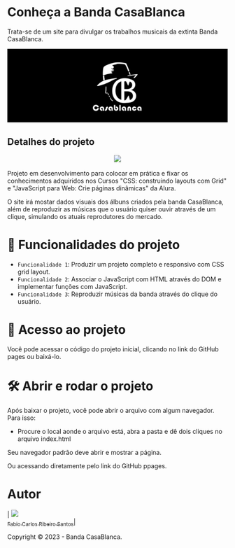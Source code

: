 # Conheça a Banda CasaBlanca

Trata-se de um site para divulgar os trabalhos musicais da extinta Banda CasaBlanca.


![](https://github.com/facarlos90/banda-casablanca/blob/main/capa-projeto.png)

## Detalhes do projeto

<p align="center">
<img src="http://img.shields.io/static/v1?label=STATUS&message=EM%20DESENVOLVIMENTO&color=GREEN&style=for-the-badge"/>
</p>

Projeto em desenvolvimento para colocar em prática e fixar os conhecimentos adquiridos nos Cursos "CSS: construindo layouts com Grid" e "JavaScript para Web: Crie páginas dinâmicas" da Alura. 

O site irá mostar dados visuais dos álbuns criados pela banda CasaBlanca, além de reproduzir as músicas que o usuário quiser ouvir através de um clique, simulando os atuais reprodutores do mercado.

# :hammer: Funcionalidades do projeto

- `Funcionalidade 1`: Produzir um projeto completo e responsivo com CSS grid layout.
- `Funcionalidade 2`: Associar o JavaScript com HTML através do DOM e implementar funções com JavaScript.
- `Funcionalidade 3`: Reproduzir músicas da banda através do clique do usuário.

# 📁 Acesso ao projeto

Você pode acessar o código do projeto inicial, clicando no link do GitHub pages ou baixá-lo.

# 🛠️ Abrir e rodar o projeto

Após baixar o projeto, você pode abrir o arquivo com algum navegador. Para isso:
  * Procure o local aonde o arquivo está, abra a pasta e dê dois cliques no arquivo index.html

Seu navegador padrão deve abrir e mostrar a página.

Ou acessando diretamente pelo link do GitHub ppages.

# Autor

| [<img src="https://avatars.githubusercontent.com/u/126310044?v=4" width=115><br><sub>Fabio Carlos Ribeiro Santos</sub>](https://github.com/facarlos90)|


Copyright ©️ 2023 - Banda CasaBlanca.
